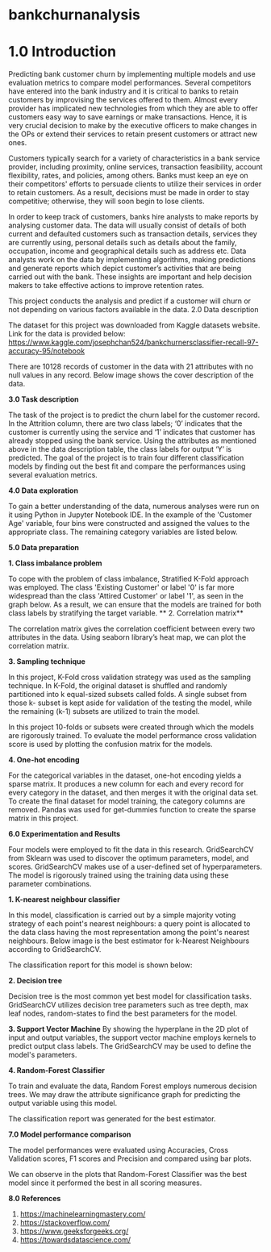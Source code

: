 # bankchurnanalysis
# **1.0 Introduction**
Predicting bank customer churn by implementing multiple models and use evaluation metrics to compare model performances.
Several competitors have entered into the bank industry and it is critical to banks to retain customers by improvising the services offered to them. Almost every provider has implicated new technologies from which they are able to offer customers easy way to save earnings or make transactions. Hence, it is very crucial decision to make by the executive officers to make changes in the OPs or extend their services to retain present customers or attract new ones. 

Customers typically search for a variety of characteristics in a bank service provider, including proximity, online services, transaction feasibility, account flexibility, rates, and policies, among others. Banks must keep an eye on their competitors' efforts to persuade clients to utilize their services in order to retain customers. As a result, decisions must be made in order to stay competitive; otherwise, they will soon begin to lose clients.

In order to keep track of customers, banks hire analysts to make reports by analysing customer data. The data will usually consist of details of both current and defaulted customers such as transaction details, services they are currently using, personal details such as details about the family, occupation, income and geographical details such as address etc. Data analysts work on the data by implementing algorithms, making predictions and generate reports which depict customer’s activities that are being carried out with the bank. These insights are important and help decision makers to take effective actions to improve retention rates. 

This project conducts the analysis and predict if a customer will churn or not depending on various factors available in the data.
2.0	Data description

The dataset for this project was downloaded from Kaggle datasets website. Link for the data is provided below:
https://www.kaggle.com/josephchan524/bankchurnersclassifier-recall-97-accuracy-95/notebook 

There are 10128 records of customer in the data with 21 attributes with no null values in any record. Below image shows the cover description of the data.
	
**3.0	Task description**

The task of the project is to predict the churn label for the customer record. In the Attrition column, there are two class labels; ‘0’ indicates that the customer is currently using the service and ‘1’ indicates that customer has already stopped using the bank service. Using the attributes as mentioned above in the data description table, the class labels for output ‘Y’ is predicted. The goal of the project is to train four different classification models by finding out the best fit and compare the performances using several evaluation metrics.

**4.0	Data exploration**

To gain a better understanding of the data, numerous analyses were run on it using Python in Jupyter Notebook IDE. In the example of the 'Customer Age' variable, four bins were constructed and assigned the values to the appropriate class. The remaining category variables are listed below. 

**5.0	Data preparation** 

**1.	Class imbalance problem**

To cope with the problem of class imbalance, Stratified K-Fold approach was employed. The class 'Existing Customer' or label '0' is far more widespread than the class 'Attired Customer' or label '1', as seen in the graph below. As a result, we can ensure that the models are trained for both class labels by stratifying the target variable. 
** 
2.	Correlation matrix**

The correlation matrix gives the correlation coefficient between every two attributes in the data. Using seaborn library’s heat map, we can plot the correlation matrix. 

**3.	Sampling technique**

In this project, K-Fold cross validation strategy was used as the sampling technique. In K-Fold, the original dataset is shuffled and randomly partitioned into k equal-sized subsets called folds. A single subset from those k- subset is kept aside for validation of the testing the model, while the remaining (k-1) subsets are utilized to train the model. 

In this project 10-folds or subsets were created through which the models are rigorously trained. To evaluate the model performance cross validation score is used by plotting the confusion matrix for the models. 

**4.	One-hot encoding**

For the categorical variables in the dataset, one-hot encoding yields a sparse matrix. It produces a new column for each and every record for every category in the dataset, and then merges it with the original data set. To create the final dataset for model training, the category columns are removed. Pandas was used for get-dummies function to create the sparse matrix in this project. 

**6.0	Experimentation and Results**

Four models were employed to fit the data in this research. GridSearchCV from Sklearn was used to discover the optimum parameters, model, and scores. GridSearchCV makes use of a user-defined set of hyperparameters. The model is rigorously trained using the training data using these parameter combinations. 

**1.	K-nearest neighbour classifier**

In this model, classification is carried out by a simple majority voting strategy of each point's nearest neighbours: a query point is allocated to the data class having the most representation among the point's nearest neighbours. Below image is the best estimator for k-Nearest Neighbours according to GridSearchCV.

The classification report for this model is shown below: 


**2.	Decision tree**

Decision tree is the most common yet best model for classification tasks. GridSearchCV utilizes decision tree parameters such as tree depth, max leaf nodes, random-states to find the best parameters for the model.


**3.	Support Vector Machine**
By showing the hyperplane in the 2D plot of input and output variables, the support vector machine employs kernels to predict output class labels. The GridSearchCV may be used to define the model's parameters. 





**4.	Random-Forest Classifier**

To train and evaluate the data, Random Forest employs numerous decision trees. We may draw the attribute significance graph for predicting the output variable using this model.

The classification report was generated for the best estimator. 

**7.0	Model performance comparison**

The model performances were evaluated using Accuracies, Cross Validation scores, F1 scores and Precision and compared using bar plots.

We can observe in the  plots that Random-Forest Classifier was the best model since it performed the best in all scoring measures. 

**8.0	References**
1.	https://machinelearningmastery.com/
2.	https://stackoverflow.com/
3.	https://www.geeksforgeeks.org/
4.	https://towardsdatascience.com/




